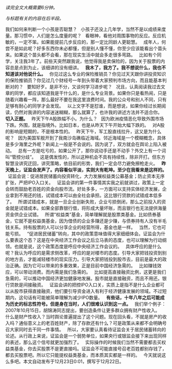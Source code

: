 *读完全文大概需要6分钟。*
  
*与标题有关的内容在后半段。*
  
  
  
我们如何来判断一个小孩是否聪慧？
 
小孩子还没上几年学，当然不是以成绩来度量。那习惯中，人们是怎么度量的呢？
 
看眼神，看他对周围事物的反应。反应机敏的，一定不笨。如果能提前几步反应的，那一定比同龄人更聪慧。
 
成年人，何尝不是如此呢？好多东西你未必都懂，但是别人懂不懂，你至少应该能看出个苗头来。如果这个苗头都不会看，那在现实生活中就会多走很多弯路。
 
比如有个同学，关注我3年了。前些天突然跟我说，他觉得我是卖保险的，因为关于股票的内容总是点到为止，该细讲的没有细讲。
 
**我木了，我方了。我不想说什么，我也不知道该对他说什么。**
 
你见过这么专业的保险推销员？你见过天天跟你讲投资知识的保险推销员？你见过几个财经号一年到头带着大家预判市场方向，而且能基本判断对的？
 
要知好歹。是非不分，又谈何学习进步呢？
 
况且，认真阅读我过去文章的同学，都应该知道我是干什么的，是什么专业背景。如果你只是看热闹，只是随着兴趣看一阵，那么最好不要在我这里浪费时间。我的公众号和别人不同，只有足够有耐心的同学才会发现。
 
以上文字不是怼谁，而是想说，如果你经过长期阅读，仍然对我讲的内容迷迷糊糊，那么就算了，也许我的讲述方法并不适合你。
 
**切入正题。**
 
昨天下午A股跌幅不小。为什么？
 
因为欧洲疫情恶化导致外围市场下跌。外围，就是指境外。比如日本，也是从昨天下午开始大幅下跌的。
 
对A股的影响是短期的，不是根本性的。
 
昨天下午，军工股直线拉升，这又是为什么呢？
 
因为美国军舰开到了我南沙岛礁临近海域。邻近海域是一个模糊概念，具体是多少海里之外呢？新闻上一般是不会说的。因为说了，双方就会在舆论上陷入被动。
 
总有一方是吃亏的，如果公开了，那你说动手还是不动手？外交上有一个词叫“管控分歧”。
 
这是偶发性的，所以这种机会不具有持续性，除非开打。但东方智慧没讲究迂回，讲究策略，依目前的形势，我们一定会尽力避免擦枪走火。
 
**昨天晚上，证监会发声了。内容看似平淡，实则大有乾坤。至少在我看来是这样的。**
 
证监会说：促进居民储蓄向投资转化，大力发展权益类公募基金；防止资本无序扩张，严把IPO入口关。
  
证监会讲的第一件事情其实我之前就讲过，政策上一定会转而鼓励老百姓的资金向股市流。好处多多，一方面可以支持实体经济发展，企业拿到不用还的钱，试错成本可以由全社会承担。这比银行贷款的试错成本低多了。
 
所谓试错成本，就是一旦企业创新失败，企业亏损倒闭，那么之前投入的资金就是试错成本。如果全部靠银行借，将形成大量坏账，而且银行也无法提供海量资金供企业试错。
 
所谓“权益类”基金，简单理解就是股票类基金。比如债券基金，它就不是权益类基金，因为借债的企业多赚还是少赚，与债券持有人没有半毛钱关系。持有股票的人可以分享企业的经营所得，基金也是一样。
 
当然，它也可能亏损。
 
“促进居民储蓄”转向，其中的政策意味值得大家细细体会。证监会为什么要表这个态？这是在中央经济工作会议之后立马表的态度，也可以理解为行动纲领。也就是说，这个政策态度是呼应中央经济工作会议的。
 
具体呼应的是什么呢？我认为呼应的是需求侧改革，呼应的是对楼市的态度。引导大家把钱投资到别的地方去，才能减轻楼市的现实压力。引导大家把钱投到股市去，目前是最大的政治正确。因为它可以带来的多重效果，正是目前中国经济急需的。
 
比如赚钱效应，可以带动消费。而内需是我们急需的。
 
比如提高直接融资比例，这更是我们急需的，可以推动中国经济更加健康地发展。股市就是直接融资，而且不用还。银行贷款是间接融资。
 
证监会讲的把控IPO入口关，实质上是指不是什么企业都可以从股市获得直接融资，他们要引导资金进入有利于经济健康发展的领域。不过短期内，这句话有可能被简单理解为减少IPO数量。
 
**有些话，十年八年之后可能成为历史的标志性符号。但是身在当时，人们很难认识到这一点。**
 
我们举个例子：2007年10月15日，胡锦涛同志提出，要创造条件让更多群众拥有财产性收入。
 
什么是财产性收入？当时舆论普遍提出了这个问题。现在回头看，不就是房产的收入吗？通俗意义上的老百姓财产，除了存款还有什么？可是政策从来都不会明确号召大家同时去干同一件事情。
 
所以，大家要认真看待证监会关于居民储蓄转向的论述。从行政上来说，证监会是一个弱势单位，如果央行或银监会接下来出现同样的表述，那么这个信号就更加强烈了。
 
实际操作的时候我们当然不需要都去买权益类基金，你去买股票不是更直接吗。证监会不可能直接号召老百姓都别存钱了，都去买股票吧。所以它只能提权益类基金，而本质其实都是一样的。
 
今天就说这么多吧。本文自动发布于12月23日0:01，撰写于12月22日。
  
